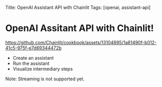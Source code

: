 Title: OpenAI Assistant API with Chainlit
Tags: [openai, assistant-api]

# OpenAI Assitant API with Chainlit!


https://github.com/Chainlit/cookbook/assets/13104895/1a81490f-b012-41c5-975f-e7d69344472b

- Create an assistant 
- Run the assistant
- Visualize intermediary steps

Note: Streaming is not supported yet. 
